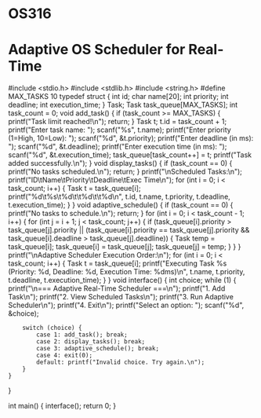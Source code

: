 # OS316
# Adaptive OS Scheduler for Real-Time

#include <stdio.h>
#include <stdlib.h>
#include <string.h>
#define MAX_TASKS 10
typedef struct {
    int id;
    char name[20];
    int priority;
    int deadline;
    int execution_time;
} Task;
Task task_queue[MAX_TASKS];
int task_count = 0;
void add_task() {
    if (task_count >= MAX_TASKS) {
        printf("Task limit reached!\n");
        return;
    }
    Task t;
    t.id = task_count + 1;
    printf("Enter task name: ");
    scanf("%s", t.name);
    printf("Enter priority (1=High, 10=Low): ");
    scanf("%d", &t.priority);
    printf("Enter deadline (in ms): ");
    scanf("%d", &t.deadline);
    printf("Enter execution time (in ms): ");
    scanf("%d", &t.execution_time);
    task_queue[task_count++] = t;
    printf("Task added successfully.\n");
}
void display_tasks() {
    if (task_count == 0) {
        printf("No tasks scheduled.\n");
        return;
    }
    printf("\nScheduled Tasks:\n");
    printf("ID\tName\tPriority\tDeadline\tExec Time\n");
    for (int i = 0; i < task_count; i++) {
        Task t = task_queue[i];
        printf("%d\t%s\t%d\t\t%d\t\t%d\n", t.id, t.name, t.priority, t.deadline, t.execution_time);
    }
}
void adaptive_schedule() {
    if (task_count == 0) {
        printf("No tasks to schedule.\n");
        return;
    }
    for (int i = 0; i < task_count - 1; i++) {
        for (int j = i + 1; j < task_count; j++) {
            if (task_queue[i].priority > task_queue[j].priority || 
                (task_queue[i].priority == task_queue[j].priority && task_queue[i].deadline > task_queue[j].deadline)) {
                Task temp = task_queue[i];
                task_queue[i] = task_queue[j];
                task_queue[j] = temp;
            }
        }
    }
    printf("\nAdaptive Scheduler Execution Order:\n");
    for (int i = 0; i < task_count; i++) {
        Task t = task_queue[i];
        printf("Executing Task %s (Priority: %d, Deadline: %d, Execution Time: %dms)\n",
               t.name, t.priority, t.deadline, t.execution_time);
    }
}
void interface() {
    int choice;
    while (1) {
        printf("\n=== Adaptive Real-Time Scheduler ===\n");
        printf("1. Add Task\n");
        printf("2. View Scheduled Tasks\n");
        printf("3. Run Adaptive Scheduler\n");
        printf("4. Exit\n");
        printf("Select an option: ");
        scanf("%d", &choice);

        switch (choice) {
            case 1: add_task(); break;
            case 2: display_tasks(); break;
            case 3: adaptive_schedule(); break;
            case 4: exit(0);
            default: printf("Invalid choice. Try again.\n");
        }
    }
}

int main() {
    interface();
    return 0;
}
